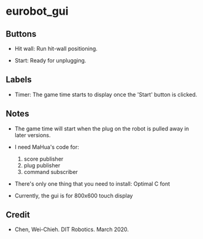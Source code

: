 # eurobot_gui

## Buttons

- Hit wall: Run hit-wall positioning.

- Start: Ready for unplugging.

## Labels

- Timer: The game time starts to display once the 'Start' button is clicked.

## Notes

- The game time will start when the plug on the robot is pulled away in later versions.

- I need MaHua's code for:
    1. score publisher
    2. plug publisher
    3. command subscriber

- There's only one thing that you need to install: Optimal C font

- Currently, the gui is for 800x600 touch display

## Credit

- Chen, Wei-Chieh. DIT Robotics. March 2020.